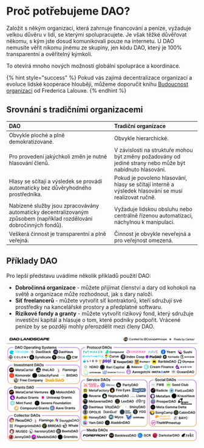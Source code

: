 # Proč potřebujeme DAO?

Založit s někým organizaci, která zahrnuje financování a peníze, vyžaduje velkou důvěru v lidi, se kterými spolupracujete. Je však těžké důvěřovat někomu, s kým jste dosud komunikovali pouze na internetu. U DAO nemusíte věřit nikomu jinému ze skupiny, jen kódu DAO, který je 100% transparentní a ověřitelný kýmkoli.

To otevírá mnoho nových možností globální spolupráce a koordinace.

{% hint style="success" %}
Pokud vás zajímá decentralizace organizací a evoluce lidské kooperace hlouběji, můžeme doporučit knihu [Budoucnost organizací](https://www.peoplecomm.cz/budoucnost-organizaci) od Frederica Lalouxe.
{% endhint %}

## Srovnání s tradičními organizacemi

| DAO | Tradiční organizace |
| :--- | :--- |
| Obvykle ploché a plně demokratizované. | Obvykle hierarchické. |
| Pro provedení jakýchkoli změn je nutné hlasování členů. | V závislosti na struktuře mohou být změny požadovány od jediné strany nebo může být nabídnuto hlasování. |
| Hlasy se sčítají a výsledek se provádí automaticky bez důvěryhodného prostředníka. | Pokud je povoleno hlasování, hlasy se sčítají interně a výsledek hlasování se musí realizovat ručně. |
| Nabízené služby jsou zpracovávány automaticky decentralizovaným způsobem \(například rozdělování dobročinných fondů\). | Vyžaduje lidskou obsluhu nebo centrálně řízenou automatizaci, náchylnou k manipulaci. |
| Veškerá činnost je transparentní a plně veřejná. | Činnost je obvykle neveřejná a pro veřejnost omezená. |

## Příklady DAO

Pro lepší představu uvádíme několik příkladů použití DAO:

* **Dobročinná organizace** - můžete přijímat členství a dary od kohokoli na světě a organizace může rozhodnout, jak s dary naloží.
* **Síť freelancerů** - můžete vytvořit síť kontraktorů, kteří sdružují své prostředky na kancelářské prostory a předplatné softwaru.
* **Rizikové fondy a granty** - můžete vytvořit rizikový fond, který sdružuje investiční kapitál a hlasuje o tom, které podniky podpořit. Vrácené peníze by se později mohly přerozdělit mezi členy DAO.

![](.gitbook/assets/image.jpeg)



